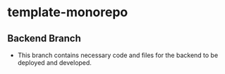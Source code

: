 # template-monorepo
## Backend Branch

- This branch contains necessary code and files for the backend to be deployed and developed.
